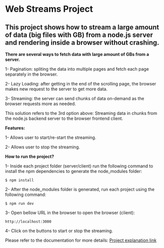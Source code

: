 # Web Streams Project

## This project shows how to stream a large amount of data (big files with GB) from a node.js server and rendering inside a browser without crashing.

**There are several ways to fetch data with large amount of GBs from a server.**

1- Pagination: spliting the data into multiple pages and fetch each page separately in the browser.

2- Lazy Loading: after getting in the end of the scrolling page, the browser makes new request to the server to get more data.

3- Streaming: the server can send chunks of data on-demand as the browser requests more as needed.

This solution refers to the 3rd option above: Streaming data in chunks from the node.js backend server to the browser frontend client.

**Features:**

1- Allows user to start/re-start the streaming.

2- Allows user to stop the streaming.

**How to run the project?**

1- Inside each project folder (server/client) run the following command to install the npm dependencies to generate the node_modules folder:

`$ npm install`

2- After the node_modules folder is generated, run each project using the following command:

`$ npm run dev`

3- Open bellow URL in the browser to open the browser (client):

`http://localhost:3000`

4- Click on the buttons to start or stop the streaming.



Please refer to the documentation for more details:
[Project explanation link](https://ultimate.codes/blog/web-streams-for-rendering-large-ammount-of-data-on-the-browser-without-crashing)
